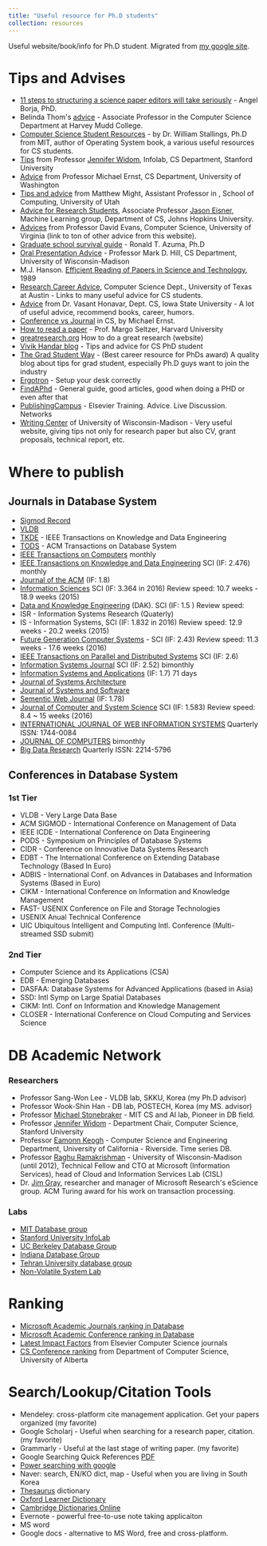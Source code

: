 ```yaml
---
title: "Useful resource for Ph.D students"
collection: resources
---
```


Useful website/book/info for Ph.D student. Migrated from [my google site](https://sites.google.com/site/tdnguyencs/csstudentresource).

# Tips and Advises

* [11 steps to structuring a science paper editors will take seriously](https://www.elsevier.com/connect/11-steps-to-structuring-a-science-paper-editors-will-take-seriously) - Angel Borja, PhD.
* Belinda Thom's [advice](http://computer%20science%20advice%20for%20students/) - Associate Professor in the Computer Science Department at Harvey Mudd College.
* [Computer Science Student Resources](http://www.computersciencestudent.com/) - by Dr. William Stallings, Ph.D from MIT, author of Operating System book, a various useful resources for CS students.
* [Tips](http://infolab.stanford.edu/~widom/paper-writing.html) from Professor [Jennifer Widom](http://infolab.stanford.edu/~widom/), Infolab, CS Department, Stanford University
* [Advice](http://homes.cs.washington.edu/~mernst/advice/) from Professor Michael Ernst, CS Department, University of Washington
* [Tips and advice](http://matt.might.net/articles/) from Matthew Might, Assistant Professor in , School of Computing, University of Utah
* [Advice for Research Students](http://www.cs.jhu.edu/~jason/advice/), Associate Professor [Jason Eisner](http://www.cs.jhu.edu/~jason/), Machine Learning group, Department of CS, Johns Hopkins University.
* [Advices](http://www.cs.virginia.edu/~evans/advice/) from Professor David Evans, Computer Science, University of Virginia (link to ton of other advice from this website).
* [Graduate school survival guide](http://www.cs.unc.edu/~azuma/hitch4.html) - Ronald T. Azuma, Ph.D
* [Oral Presentation Advice](http://pages.cs.wisc.edu/~markhill/conference-talk.html) - Professor Mark D. Hill, CS Department, University of Wisconsin-Madison
* M.J. Hanson. [Efficient Reading of Papers in Science and Technology](http://cs.stanford.edu/people/chrismre/cs345/rl/hanson00.pdf), 1989
* [Research Career Advice](https://www.cs.utexas.edu/graduate-program/current-students/research-career-advice), Computer Science Dept., University of Texas at Austin - Links to many useful advice for CS students.
* [Advice](http://www.cs.iastate.edu/~honavar/grad-advice.html) from Dr. Vasant Honavar, Dept. CS, Iowa State University - A lot of useful advice, recommend books, career, humors.
* [Conference vs Journal](https://homes.cs.washington.edu/~mernst/advice/conferences-vs-journals.html) in CS, by Michael Ernst.
* [How to read a paper](http://www.eecs.harvard.edu/cs261/notes/intro.html#howtoread) - Prof. Margo Seltzer, Harvard University
* [greatresearch.org](http://greatresearch.org/) How to do a great research (website)
* [Vivik Handar blog](http://blog.vivekhaldar.com/post/25136762019/advice-to-prospective-grad-students) - Tips and advice for CS PhD student
* [The Grad Student Way](http://thegradstudentway.com/blog/) - (Best career resource for PhDs award) A quality blog about tips for grad student, especially Ph.D guys want to join the industry
* [Ergotron](http://www.ergotron.com/tabid/305/language/en-US/default.aspx) - Setup your desk correctly
* [FindAPhd](https://www.findaphd.com/advice/doing/life-after-phd-research.aspx) - General guide, good articles, good when doing a PHD or even after that
* [PublishingCampus](https://www.publishingcampus.elsevier.com/pages/1/Home.html) - Elsevier Training. Advice. Live Discussion. Networks
* [Writing Center](https://writing.wisc.edu/Handbook/PlanResearchPaper.html) of University of Wisconsin-Madison - Very useful website, giving tips not only for research paper but also CV, grant proposals, technical report, etc.

# Where to publish
## Journals in Database System
* [Sigmod Record](http://www.sigmod.org/publications/sigmod-record/1406)
* [VLDB](http://www.informatik.uni-trier.de/~ley/db/journals/vldb/)
* [TKDE](http://www.computer.org/portal/web/tkde) - IEEE Transactions on Knowledge and Data Engineering
* [TODS](http://tods.acm.org/) - ACM Transactions on Database System
* [IEEE Transactions on Computers](http://ieeexplore.ieee.org/xpl/aboutJournal.jsp?punumber=12)  monthly
* [IEEE Transactions on Knowledge and Data Engineering](http://ieeexplore.ieee.org/xpl/RecentIssue.jsp?punumber=69) SCI (IF: 2.476)  monthly
* [Journal of the ACM](http://dl.acm.org/citation.cfm?id=J401)  (IF: 1.8)
* [Information Sciences](http://www.journals.elsevier.com/information-sciences/)  SCI (IF: 3.364 in 2016) Review speed: 10.7 weeks - 18.9 weeks (2015)
* [Data and Knowledge Engineering](https://www.journals.elsevier.com/data-and-knowledge-engineering) (DAK). SCI (IF: 1.5 ) Review speed: 
* ISR - Information Systems Research (Quaterly)
* IS - Information Systems, SCI (IF: 1.832 in 2016) Review speed: 12.9 weeks - 20.2 weeks (2015)
* [Future Generation Computer Systems](https://www.journals.elsevier.com/future-generation-computer-systems) - SCI (IF: 2.43) Review speed: 11.3 weeks - 17.6 weeks (2016)
* [IEEE Transactions on Parallel and Distributed Systems](https://www.computer.org/web/tpds) SCI (IF: 2.6)
* [Information Systems Journal](http://onlinelibrary.wiley.com/journal/10.1111/(ISSN)1365-2575) SCI (IF: 2.52) bimonthly 
* [Information Systems and Applications](http://www.springer.com/computer/information+systems+and+applications/journal/10115) (IF: 1.7) 71 days
* [Journal of Systems Architecture](https://www.journals.elsevier.com/journal-of-systems-architecture/) 
* [Journal of Systems and Software](https://www.journals.elsevier.com/journal-of-systems-and-software/)
* [Sementic Web Journal](http://www.semantic-web-journal.net/)  (IF: 1.78) 
* [Journal of Computer and System Science](https://www.journals.elsevier.com/journal-of-computer-and-system-sciences/)   SCI (IF: 1.583)  Review speed: 8.4 ~ 15 weeks (2016)
* [INTERNATIONAL JOURNAL OF WEB INFORMATION SYSTEMS](http://www.emeraldgrouppublishing.com/products/journals/journals.htm?id=ijwis)  Quarterly ISSN: 1744-0084
* [JOURNAL OF COMPUTERS](http://www.jcomputers.us/)  bimonthly 
* [Big Data Research](http://www.sciencedirect.com/science/journal/22145796) Quarterly ISSN: 2214-5796 

## Conferences in Database System
### 1st Tier
* VLDB - Very Large Data Base
* ACM SIGMOD - International Conference on Management of Data
* IEEE ICDE - International Conference on Data Engineering
* PODS - Symposium on Principles of Database Systems
* CIDR - Conference on Innovative Data Systems Research
* EDBT - The International Conference on Extending Database Technology (Based In Euro)
* ADBIS - International Conf. on Advances in Databases and Information Systems (Based in Euro)
* CIKM - International Conference on Information and Knowledge Management
* FAST- USENIX Conference on File and Storage Technologies
* USENIX Anual Technical Conference 
* UIC Ubiquitous Intelligent and Computing Intl. Conference (Multi-streamed SSD submit)

### 2nd Tier
* Computer Science and its Applications (CSA)
* EDB - Emerging Databases
* DASFAA: Database Systems for Advanced Applications (based in Asia)
* SSD: Intl Symp on Large Spatial Databases
* CIKM: Intl. Conf on Information and Knowledge Management
* CLOSER - International Conference on Cloud Computing and Services Science

# DB Academic Network
### Researchers
* Professor Sang-Won Lee - VLDB lab, SKKU, Korea (my Ph.D advisor)
* Professor Wook-Shin Han - DB lab, POSTECH, Korea (my MS. advisor)
* Professor [Michael Stonebraker](https://www.csail.mit.edu/person/michael-stonebraker) - MIT CS and AI lab, Pioneer in DB field.
* Professor [Jennifer Widom](http://infolab.stanford.edu/~widom/) - Department Chair, Computer Science, Stanford University
* Professor [Eamonn Keogh](http://www.cs.ucr.edu/~eamonn/) - Computer Science and Engineering Department, University of California - Riverside. Time series DB.
* Professor [Raghu Ramakrishman](http://pages.cs.wisc.edu/~raghu/) - University of Wisconsin-Madison (until 2012), Technical Fellow and CTO at Microsoft (Information Services), head of Cloud and Information Services Lab (CISL)
* Dr. [Jim Gray](http://research.microsoft.com/en-us/um/people/gray/), researcher and manager of Microsoft Research's eScience group. ACM Turing award for his work on transaction processing.

### Labs
* [MIT Database group](http://db.csail.mit.edu/)
* [Stanford University InfoLab](http://infolab.stanford.edu/index.html)
* [UC Berkeley Database Group](http://db.cs.berkeley.edu/)
* [Indiana Database Group](http://www.cs.indiana.edu/database/)
* [Tehran University database group](http://ece.ut.ac.ir/DBRG/)
* [Non-Volatile System Lab](http://nvsl.ucsd.edu/index.php?path=pubs)

# Ranking
* [Microsoft Academic Journals ranking in Database](http://academic.research.microsoft.com/RankList?entitytype=4&topDomainID=2&subDomainID=18)
* [Microsoft Academic Conference ranking in Database](http://academic.research.microsoft.com/RankList?entitytype=3&topDomainID=2&subDomainID=18&last=0&start=1&end=100)
* [Latest Impact Factors](http://about.elsevier.com/impactfactor/2013/author-webpage-50256.html) from Elsevier Computer Science journals
* [CS Conference ranking](http://webdocs.cs.ualberta.ca/~zaiane/htmldocs/ConfRanking.html) from Department of Computer Science, University of Alberta

# Search/Lookup/Citation Tools
* Mendeley: cross-platform cite management application. Get your papers organized (my favorite)
* Google Scholarj - Useful when searching for a research paper, citation. (my favorite)
* Grammarly - Useful at the last stage of writing paper. (my favorite)
* Google Searching Quick References [PDF](http://www.powersearchingwithgoogle.com/course/ps/assets/PowerSearchingQuickReference.pdf)
* [Power searching with google](http://www.powersearchingwithgoogle.com/)
* Naver: search, EN/KO dict, map - Useful when you are living in South Korea
* [Thesaurus](http://thesaurus.com/browse/propose) dictionary
* [Oxford Learner Dictionary](http://www.oxfordlearnersdictionaries.com/)
* [Cambridge Dictionaries Online](http://dictionary.cambridge.org/)
* Evernote - powerful free-to-use note taking applicaiton
* MS word
* Google docs - alternative to MS Word, free and cross-platform.
